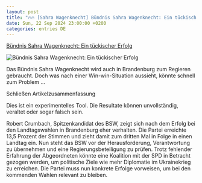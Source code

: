 ```yaml
---
layout: post
title: "🔥🔥 [Sahra Wagenknecht] Bündnis Sahra Wagenknecht: Ein tückischer Erfolg"
date: Sun, 22 Sep 2024 23:00:00 +0200
categories: entries DE
---
```

[Bündnis Sahra Wagenknecht: Ein tückischer Erfolg](https://www.zeit.de/politik/deutschland/2024-09/bsw-brandenburg-regierung-robert-crumbach)

![Bündnis Sahra Wagenknecht: Ein tückischer Erfolg](https://img.zeit.de/politik/deutschland/2024-09/bsw-brandenburg-regierung-robert-crumbach-bild/wide__1300x731)

Das Bündnis Sahra Wagenknecht wird auch in Brandenburg zum Regieren gebraucht. Doch was nach einer Win-win-Situation aussieht, könnte schnell zum Problem ...

Schließen Artikelzusammenfassung

Dies ist ein experimentelles Tool. Die Resultate können unvollständig, veraltet oder sogar falsch sein.

Robert Crumbach, Spitzenkandidat des BSW, zeigt sich nach dem Erfolg bei den Landtagswahlen in Brandenburg eher verhalten. Die Partei erreichte 13,5 Prozent der Stimmen und zieht damit zum dritten Mal in Folge in einen Landtag ein. Nun steht das BSW vor der Herausforderung, Verantwortung zu übernehmen und eine Regierungsbeteiligung zu prüfen. Trotz fehlender Erfahrung der Abgeordneten könnte eine Koalition mit der SPD in Betracht gezogen werden, um politische Ziele wie mehr Diplomatie im Ukrainekrieg zu erreichen. Die Partei muss nun konkrete Erfolge vorweisen, um bei den kommenden Wahlen relevant zu bleiben.


